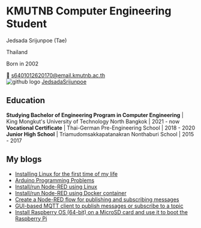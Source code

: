 # KMUTNB Computer Engineering Student

Jedsada Srijunpoe (Tae)

Thailand

Born in 2002

📧 [s6401012620170@email.kmutnb.ac.th](mailto:s6401012620170@email.kmutnb.ac.th)  
![github logo](https://raw.githubusercontent.com/ErickSimoes/email-icon/master/gh.png)  [JedsadaSrijunpoe](https://github.com/JedsadaSrijunpoe)

## Education

**Studying Bachelor of Engineering Program in Computer Engineering** | King Mongkut's University of Technology North Bangkok | 2021 - now
**Vocational Certificate** | Thai-German Pre-Engineering School | 2018 - 2020
**Junior High School** | Triamudomsakkapatanakran Nonthaburi School | 2015 - 2017

## My blogs
- [Installing Linux for the first time of my life](/blogs/install-linux.md)
- [Arduino Programming Problems](/blogs/arduino-led.md)
- [Install/run Node-RED using Linux](/blogs/node-red-linux.md)
- [Install/run Node-RED using Docker container](/blogs/node-red-docker.md)
- [Create a Node-RED flow for publishing and subscribing messages](/blogs/node-red-flow.md)
- [GUI-based MQTT client to publish messages or subscribe to a topic](/blogs/gui-based-mqtt-client.md)
- [Install Raspberry OS (64-bit) on a MicroSD card and use it to boot the Raspberry Pi](/blogs/install-raspberry-pi-os.md)